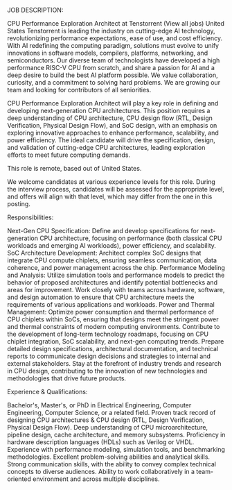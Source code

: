 JOB DESCRIPTION:

CPU Performance Exploration Architect
at Tenstorrent (View all jobs)
United States
Tenstorrent is leading the industry on cutting-edge AI technology, revolutionizing performance expectations, ease of use, and cost efficiency. With AI redefining the computing paradigm, solutions must evolve to unify innovations in software models, compilers, platforms, networking, and semiconductors. Our diverse team of technologists have developed a high performance RISC-V CPU from scratch, and share a passion for AI and a deep desire to build the best AI platform possible. We value collaboration, curiosity, and a commitment to solving hard problems. We are growing our team and looking for contributors of all seniorities.

CPU Performance Exploration Architect will play a key role in defining and developing next-generation CPU architectures. This position requires a deep understanding of CPU architecture, CPU design flow (RTL, Design Verification, Physical Design Flow), and SoC design, with an emphasis on exploring innovative approaches to enhance performance, scalability, and power efficiency. The ideal candidate will drive the specification, design, and validation of cutting-edge CPU architectures, leading exploration efforts to meet future computing demands.

This role is remote, based out of United States.

We welcome candidates at various experience levels for this role. During the interview process, candidates will be assessed for the appropriate level, and offers will align with that level, which may differ from the one in this posting.



Responsibilities:

Next-Gen CPU Specification: Define and develop specifications for next-generation CPU architecture, focusing on performance (both classical CPU workloads and emerging AI workloads), power efficiency, and scalability.
SoC Architecture Development: Architect complex SoC designs that integrate CPU compute chiplets, ensuring seamless communication, data coherence, and power management across the chip.
Performance Modeling and Analysis: Utilize simulation tools and performance models to predict the behavior of proposed architectures and identify potential bottlenecks and areas for improvement.
Work closely with teams across hardware, software, and design automation to ensure that CPU architecture meets the requirements of various applications and workloads.
Power and Thermal Management: Optimize power consumption and thermal performance of CPU chiplets within SoCs, ensuring that designs meet the stringent power and thermal constraints of modern computing environments.
Contribute to the development of long-term technology roadmaps, focusing on CPU chiplet integration, SoC scalability, and next-gen computing trends.
Prepare detailed design specifications, architectural documentation, and technical reports to communicate design decisions and strategies to internal and external stakeholders.
Stay at the forefront of industry trends and research in CPU design, contributing to the innovation of new technologies and methodologies that drive future products.


Experience & Qualifications:

Bachelor's, Master's, or PhD in Electrical Engineering, Computer Engineering, Computer Science, or a related field.
Proven track record of designing CPU architectures & CPU design (RTL, Design Verification, Physical Design Flow).
Deep understanding of CPU microarchitecture, pipeline design, cache architecture, and memory subsystems.
Proficiency in hardware description languages (HDLs) such as Verilog or VHDL.
Experience with performance modeling, simulation tools, and benchmarking methodologies.
Excellent problem-solving abilities and analytical skills.
Strong communication skills, with the ability to convey complex technical concepts to diverse audiences.
Ability to work collaboratively in a team-oriented environment and across multiple disciplines.